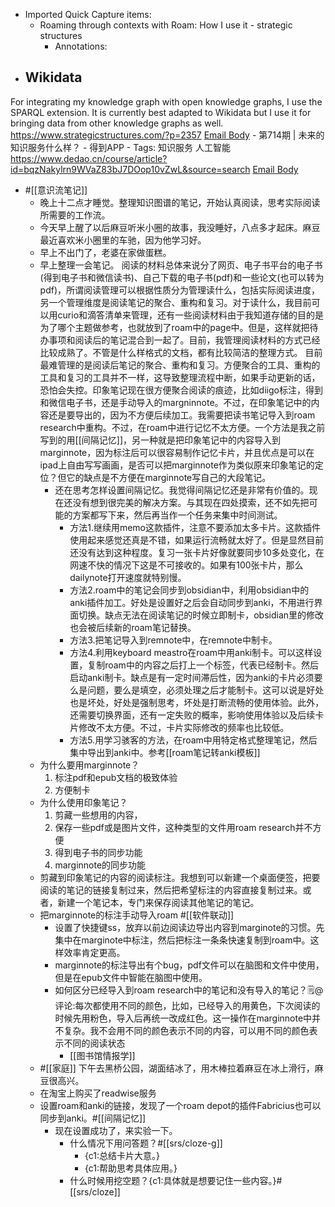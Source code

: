 - Imported Quick Capture items:
    - Roaming through contexts with Roam: How I use it - strategic structures
        - Annotations:
* ## Wikidata

For integrating my knowledge graph with open knowledge graphs, I use the
SPARQL extension. It is currently best adapted to Wikidata but I use it for
bringing data from other knowledge graphs as well.
https://www.strategicstructures.com/?p=2357 [Email Body](https://files.todoist.com/ArrKxi57a1Hul7xKupbUnj7bZ6zFRe8uOT2_iChqZ-o-ecd-MdvY4oTpBbW2dPXQ/by/21878347/as/file.html)
    - 第714期 | 未来的知识服务什么样？ - 得到APP
        - Tags: 知识服务 人工智能
https://www.dedao.cn/course/article?id=bqzNakylrn9WVaZ83bJ7DOop10vZwL&source=search [Email Body](https://files.todoist.com/nb2CqP1wREQF6NBQHyj53vk6Bt38n0uq18WnVE85KG1O-NJLj-09uttt7ffzwcZw/by/21878347/as/file.html)
-  #[[意识流笔记]] 
    - 晚上十二点才睡觉。整理知识图谱的笔记，开始认真阅读，思考实际阅读所需要的工作流。
    - 今天早上醒了以后麻豆听米小圈的故事，我没睡好，八点多才起床。麻豆最近喜欢米小圈里的车驰，因为他学习好。
    - 早上不出门了，老婆在家做蛋糕。
    - 早上整理一会笔记。
阅读的材料总体来说分了网页、电子书平台的电子书(得到电子书和微信读书)、自己下载的电子书(pdf)和一些论文(也可以转为pdf)，所谓阅读管理可以根据性质分为管理读什么，包括实际阅读进度，另一个管理维度是阅读笔记的聚合、重构和复习。对于读什么，我目前可以用curio和滴答清单来管理，还有一些阅读材料由于我知道存储的目的是为了哪个主题做参考，也就放到了roam中的page中。但是，这样就把待办事项和阅读后的笔记混合到一起了。目前，我管理阅读材料的方式已经比较成熟了。不管是什么样格式的文档，都有比较简洁的整理方式。
目前最难管理的是阅读后笔记的聚合、重构和复习。方便聚合的工具、重构的工具和复习的工具并不一样，这导致整理流程中断，如果手动更新的话，恐怕会失控。印象笔记现在很方便聚合阅读的痕迹，比如diigo标注，得到和微信电子书，还是手动导入的margninnote。不过，在印象笔记中的内容还是要导出的，因为不方便后续加工。我需要把读书笔记导入到roam research中重构。不过，在roam中进行记忆不太方便。一个方法是我之前写到的用[[间隔记忆]]，另一种就是把印象笔记中的内容导入到marginnote，因为标注后可以很容易制作记忆卡片，并且优点是可以在ipad上自由写写画画，是否可以把marginnote作为类似原来印象笔记的定位？但它的缺点是不方便在marginnote写自己的大段笔记。
        - 还在思考怎样设置间隔记忆。我觉得间隔记忆还是非常有价值的。现在还没有想到很完美的解决方案。与其现在四处摸索，还不如先把可能的方案都写下来，然后再当作一个任务来集中时间测试。
            - 方法1.继续用memo这款插件，注意不要添加太多卡片。这款插件使用起来感觉还真是不错，如果运行流畅就太好了。但是显然目前还没有达到这种程度。复习一张卡片好像就要同步10多处变化，在网速不快的情况下这是不可接收的。如果有100张卡片，那么dailynote打开速度就特别慢。
            - 方法2.roam中的笔记会同步到obsidian中，利用obsidian中的anki插件加工。好处是设置好之后会自动同步到anki，不用进行界面切换。缺点无法在阅读笔记的时候立即制卡，obsidian里的修改也会被后续新的roam笔记替换。
            - 方法3.把笔记导入到remnote中，在remnote中制卡。
            - 方法4.利用keyboard meastro在roam中用anki制卡。可以这样设置，复制roam中的内容之后打上一个标签，代表已经制卡。然后启动anki制卡。缺点是有一定时间滞后性，因为anki的卡片必须要么是问题，要么是填空，必须处理之后才能制卡。这可以说是好处也是坏处，好处是强制思考，坏处是打断流畅的使用体验。此外，还需要切换界面，还有一定失败的概率，影响使用体验以及后续卡片修改不太方便。不过，卡片实际修改的频率也比较低。
            - 方法5.用学习骇客的方法，在roam中用特定格式整理笔记，然后集中导出到anki中。参考[[roam笔记转anki模板]]
    - 为什么要用marginnote？
        1. 标注pdf和epub文档的极致体验
        2. 方便制卡
    - 为什么使用印象笔记？
        1. 剪藏一些想用的内容，
        2. 保存一些pdf或是图片文件，这种类型的文件用roam research并不方便
        3. 得到电子书的同步功能
        4. marginnote的同步功能
    - 剪藏到印象笔记的内容的阅读标注。我想到可以新建一个桌面便签，把要阅读的笔记的链接复制过来，然后把希望标注的内容直接复制过来。或者，新建一个笔记本，专门来保存阅读其他笔记的笔记。
    - 把marginnote的标注手动导入roam #[[软件联动]]
        - 设置了快捷键ss，放弃以前边阅读边导出内容到marginote的习惯。先集中在marginote中标注，然后把标注一条条快速复制到roam中。这样效率肯定更高。
        - marginnote的标注导出有个bug，pdf文件可以在脑图和文件中使用，但是在epub文件中智能在脑图中使用。
        - 如何区分已经导入到roam research中的笔记和没有导入的笔记？🗒@评论:每次都使用不同的颜色，比如，已经导入的用黄色，下次阅读的时候先用粉色，导入后再统一改成红色。这一操作在marginnote中并不复杂。我不会用不同的颜色表示不同的内容，可以用不同的颜色表示不同的阅读状态
            - [[图书馆情报学]]
    - #[[家庭]] 下午去黑桥公园，湖面结冰了，用木棒拉着麻豆在冰上滑行，麻豆很高兴。
    - 在淘宝上购买了readwise服务
    - 设置roam和anki的链接，发现了一个roam depot的插件Fabricius也可以同步到anki。#[[间隔记忆]] 
        - 现在设置成功了，来实验一下。
            - 什么情况下用问答题？#[[srs/cloze-g]]
                - {c1:总结卡片大意。}
                - {c1:帮助思考具体应用。}
            - 什么时候用挖空题？{c1:具体就是想要记住一些内容。}#[[srs/cloze]]
